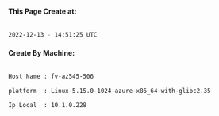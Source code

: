 
   
#### This Page Create at:

```bash

2022-12-13 - 14:51:25 UTC

```

#### Create By Machine:

```bash

Host Name : fv-az545-506

platform  : Linux-5.15.0-1024-azure-x86_64-with-glibc2.35

Ip Local  : 10.1.0.228

```

